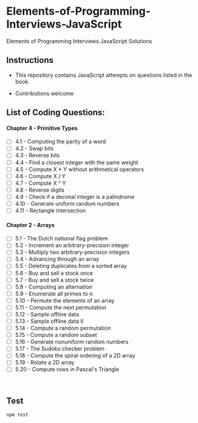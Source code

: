 # Elements-of-Programming-Interviews-JavaScript
Elements of Programming Interviews JavaScript Solutions

## Instructions

- This repository contains JavaScript attempts on questions listed in the book.

- Contributions welcome

## List of Coding Questions:

#### Chapter 4 - Primitive Types
- [ ] 4.1 - Computing the parity of a word
- [ ] 4.2 - Swap bits
- [ ] 4.3 - Reverse bits
- [ ] 4.4 - Find a closest integer with the same weight
- [ ] 4.5 - Compute X * Y without arithmetical operators
- [ ] 4.6 - Compute X / Y
- [ ] 4.7 - Compute X ^ Y
- [ ] 4.8 - Reverse digits
- [ ] 4.9 - Check if a decimal integer is a palindrome
- [ ] 4.10 - Generate uniform random numbers
- [ ] 4.11 - Rectangle intersection

#### Chapter 2 - Arrays
- [ ] 5.1 - The Dutch national flag problem
- [ ] 5.2 - Increment an arbitrary-precision integer
- [ ] 5.3 - Multiply two arbitrary-precision integers
- [ ] 5.4 - Advancing through an array
- [ ] 5.5 - Deleting duplicates from a sorted array
- [ ] 5.6 - Buy and sell a stock once
- [ ] 5.7 - Buy and sell a stock twice
- [ ] 5.8 - Computing an alternation
- [ ] 5.9 - Enumerate all primes to n
- [ ] 5.10 - Permute the elements of an array
- [ ] 5.11 - Compute the next permutation
- [ ] 5.12 - Sample offline data
- [ ] 5.13 - Sample offline data II
- [ ] 5.14 - Compute a random permutation
- [ ] 5.15 - Compute a random subset
- [ ] 5.16 - Generate nonuniform random numbers
- [ ] 5.17 - The Sudoku checker problem
- [ ] 5.18 - Compute the spiral ordering of a 2D array
- [ ] 5.19 - Rotate a 2D array
- [ ] 5.20 - Compute rows in Pascal's Triangle

<br>

## Test

```sh
npm test
```

